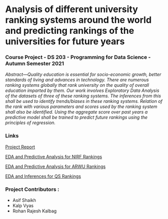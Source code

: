 # Analysis of different university ranking systems around the world and predicting rankings of the universities for future years

### Course Project - DS 203 - Programming for Data Science - Autumn Semester 2021

*Abstract—Quality education is essential for socio-economic
growth, better standards of living and advances in technology.
There are numerous ranking systems globally that rank university on the quality of overall education imparted by them. Our
work involves Exploratory Data Analysis of the datasets of three
of these ranking systems. The inferences from this shall be used
to identify trends/biases in these ranking systems. Relation of the
rank with various parameters and scores used by the ranking
system shall also be identified. Using the aggregate score over
past years a predictive model shall be trained to predict future
rankings using the principles of regression.*

### Links
[Project Report]()

[EDA and Predictive Analysis for NIRF Rankings]()

[EDA and Predictive Analysis for ARWU Rankings]()

[EDA and Inferences for QS Rankings]()


### Project Contributors : 
- Asif Shaikh
- Kalp Vyas 
- Rohan Rajesh Kalbag

